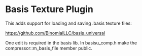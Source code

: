 # Basis Texture Plugin
This adds support for loading and saving .basis texture files:

https://github.com/BinomialLLC/basis_universal

One edit is required in the basis lib. In basisu_comp.h make the compressor::m_basis_file member public.

